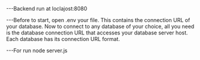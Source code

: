 ---Backend run at loclajost:8080

---Before to start, open .env your file. This contains the connection URL of your database. 
Now to connect to any database of your choice, all you need is the database connection URL that accesses your database server host.
Each database has its connection URL format. 


---For run
    node server.js